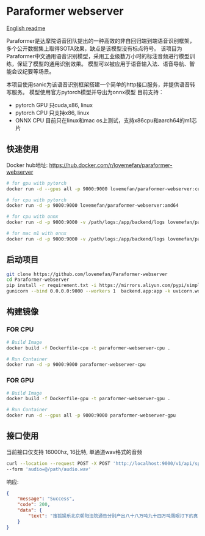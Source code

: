 # Paraformer webserver
[English readme](README-EN.md)

Paraformer是达摩院语音团队提出的一种高效的非自回归端到端语音识别框架，多个公开数据集上取得SOTA效果，缺点是该模型没有标点符号。
该项目为Paraformer中文通用语音识别模型，采用工业级数万小时的标注音频进行模型训练，保证了模型的通用识别效果。
模型可以被应用于语音输入法、语音导航、智能会议纪要等场景。


本项目使用sanic为该语音识别框架搭建一个简单的http接口服务，并提供语音转写服务。
模型使用官方pytorch模型并导出为onnx模型
目前支持：
* pytorch GPU 只cuda,x86, linux
* pytorch CPU 只支持x86, linux
* ONNX CPU 目前只在linux和mac os上测试，支持x86cpu和aarch64的m1芯片


## 快速使用
Docker hub地址: https://hub.docker.com/r/lovemefan/paraformer-webserver

```bash
# for gpu with pytorch
docker run -d --gpus all -p 9000:9000 lovemefan/paraformer-webserver:cuda-11.2.0

# for cpu with pytorch
docker run -d -p 9000:9000 lovemefan/paraformer-webserver:amd64

# for cpu with onnx
docker run -d -p 9000:9000 -v /path/logs:/app/backend/logs lovemefan/paraformer-webserver:onnx-amd

# for mac m1 with onnx
docker run -d -p 9000:9000 -v /path/logs:/app/backend/logs lovemefan/paraformer-webserver:onnx-arrach64

```

## 启动项目
```bash
git clone https://github.com/lovemefan/Paraformer-webserver
cd Paraformer-webserver 
pip install -r requirement.txt -i https://mirrors.aliyun.com/pypi/simple
gunicorn --bind 0.0.0.0:9000 --workers 1  backend.app:app -k uvicorn.workers.UvicornWorker
```

## 构建镜像
### FOR CPU
```bash
# Build Image
docker build -f Dockerfile-cpu -t paraformer-webserver-cpu .

# Run Container
docker run -d -p 9000:9000 paraformer-webserver-cpu
```

### FOR GPU
```bash
# Build Image
docker build -f Dockerfile-gpu -t paraformer-webserver-gpu .

# Run Container
docker run -d --gpus all -p 9000:9000 paraformer-webserver-gpu

```


## 接口使用
当前接口仅支持 16000hz, 16比特, 单通道wav格式的音频
```bash
curl --location --request POST -X POST 'http://localhost:9000/v1/api/speech/recognition' \
--form 'audio=@/path/audio.wav'
```
响应:
```json
{
	"message": "Success",
	"code": 200,
	"data": {
		"text": "搜狐娱乐北京朝阳法院通告分别产出八十八万吨九十四万吨鹰眼打下的真"
	}
}
```

